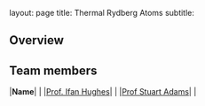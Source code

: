 layout: page
title: Thermal Rydberg Atoms
subtitle:
## Overview

## Team members
|**Name**|   |
|[Prof. Ifan Hughes](https://www.durham.ac.uk/staff/i-g-hughes/)|   |
|[Prof Stuart Adams](https://www.durham.ac.uk/staff/c-s-adams/)|   |